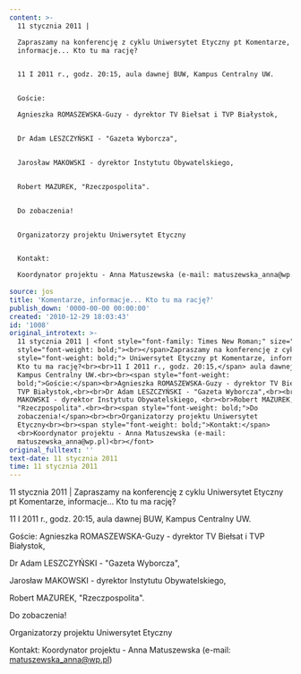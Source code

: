 ```yaml
---
content: >-
  11 stycznia 2011 | 

  Zapraszamy na konferencję z cyklu Uniwersytet Etyczny pt Komentarze,
  informacje... Kto tu ma rację?


  11 I 2011 r., godz. 20:15, aula dawnej BUW, Kampus Centralny UW.


  Goście:

  Agnieszka ROMASZEWSKA-Guzy - dyrektor TV Biełsat i TVP Białystok,


  Dr Adam LESZCZYŃSKI - "Gazeta Wyborcza",


  Jarosław MAKOWSKI - dyrektor Instytutu Obywatelskiego, 


  Robert MAZUREK, "Rzeczpospolita".


  Do zobaczenia!


  Organizatorzy projektu Uniwersytet Etyczny


  Kontakt: 

  Koordynator projektu - Anna Matuszewska (e-mail: matuszewska_anna@wp.pl)
           
source: jos
title: 'Komentarze, informacje... Kto tu ma rację?'
publish_down: '0000-00-00 00:00:00'
created: '2010-12-29 18:03:43'
id: '1008'
original_introtext: >-
  11 stycznia 2011 | <font style="font-family: Times New Roman;" size="3"><span
  style="font-weight: bold;"><br></span>Zapraszamy na konferencję z cyklu<span
  style="font-weight: bold;"> Uniwersytet Etyczny pt Komentarze, informacje...
  Kto tu ma rację?<br><br>11 I 2011 r., godz. 20:15,</span> aula dawnej BUW,
  Kampus Centralny UW.<br><br><span style="font-weight:
  bold;">Goście:</span><br>Agnieszka ROMASZEWSKA-Guzy - dyrektor TV Biełsat i
  TVP Białystok,<br><br>Dr Adam LESZCZYŃSKI - "Gazeta Wyborcza",<br><br>Jarosław
  MAKOWSKI - dyrektor Instytutu Obywatelskiego, <br><br>Robert MAZUREK,
  "Rzeczpospolita".<br><br><span style="font-weight: bold;">Do
  zobaczenia!</span><br><br>Organizatorzy projektu Uniwersytet
  Etyczny<br><br><span style="font-weight: bold;">Kontakt:</span>
  <br>Koordynator projektu - Anna Matuszewska (e-mail:
  matuszewska_anna@wp.pl)<br></font>         
original_fulltext: ''
text-date: 11 stycznia 2011
time: 11 stycznia 2011
---
```

11 stycznia 2011 | 
Zapraszamy na konferencję z cyklu Uniwersytet Etyczny pt Komentarze, informacje... Kto tu ma rację?

11 I 2011 r., godz. 20:15, aula dawnej BUW, Kampus Centralny UW.

Goście:
Agnieszka ROMASZEWSKA-Guzy - dyrektor TV Biełsat i TVP Białystok,

Dr Adam LESZCZYŃSKI - "Gazeta Wyborcza",

Jarosław MAKOWSKI - dyrektor Instytutu Obywatelskiego, 

Robert MAZUREK, "Rzeczpospolita".

Do zobaczenia!

Organizatorzy projektu Uniwersytet Etyczny

Kontakt: 
Koordynator projektu - Anna Matuszewska (e-mail: matuszewska_anna@wp.pl)
         

<!--{{json:{"created_date":"2010-12-29 18:03:43","publish_down":"0000-00-00 00:00:00","id":"1008"}}}-->